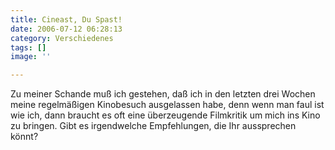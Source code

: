 ```yaml
---
title: Cineast, Du Spast!
date: 2006-07-12 06:28:13
category: Verschiedenes
tags: []
image: ''

---
```


Zu meiner Schande muß ich gestehen, daß ich in den letzten drei Wochen meine regelmäßigen Kinobesuch ausgelassen habe, denn wenn man faul ist wie ich, dann braucht es oft eine überzeugende Filmkritik um mich ins Kino zu bringen. Gibt es irgendwelche Empfehlungen, die Ihr aussprechen könnt?

